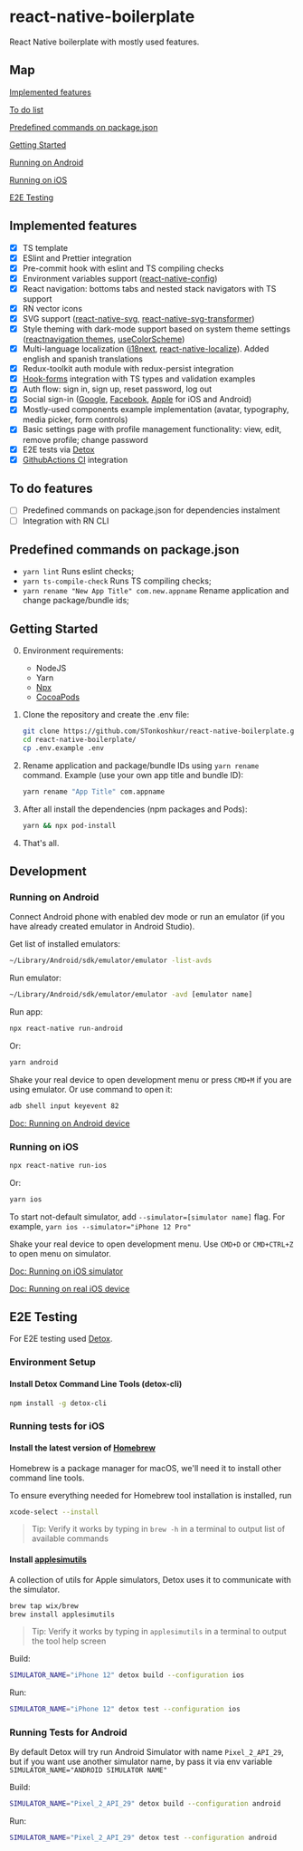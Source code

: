 # react-native-boilerplate

React Native boilerplate with mostly used features.

## Map

[Implemented features](#implemented-features)

[To do list](#to-do-features)

[Predefined commands on package.json](#predefined-commands-on-packagejson)

[Getting Started](#getting-started)

[Running on Android](#running-on-android)

[Running on iOS](#running-on-ios)

[E2E Testing](#e2e-testing)

## Implemented features

- [x] TS template
- [x] ESlint and Prettier integration
- [x] Pre-commit hook with eslint and TS compiling checks
- [x] Environment variables support ([react-native-config](https://github.com/luggit/react-native-config))
- [x] React navigation: bottoms tabs and nested stack navigators with TS support
- [x] RN vector icons
- [x] SVG support ([react-native-svg](https://github.com/react-native-svg/react-native-svg), [react-native-svg-transformer](https://github.com/kristerkari/react-native-svg-transformer))
- [x] Style theming with dark-mode support based on system theme settings ([reactnavigation themes](https://reactnavigation.org/docs/themes), [useColorScheme](https://reactnative.dev/docs/usecolorscheme))
- [x] Multi-language localization ([i18next](https://www.i18next.com), [react-native-localize](https://github.com/zoontek/react-native-localize)). Added english and spanish translations
- [x] Redux-toolkit auth module with redux-persist integration
- [x] [Hook-forms](https://react-hook-form.com/) integration with TS types and validation examples
- [x] Auth flow: sign in, sign up, reset password, log out
- [x] Social sign-in ([Google](https://github.com/react-native-google-signin/google-signin), [Facebook](https://github.com/facebook/react-native-fbsdk), [Apple](https://github.com/invertase/react-native-apple-authentication) for iOS and Android)
- [x] Mostly-used components example implementation (avatar, typography, media picker, form controls)
- [x] Basic settings page with profile management functionality: view, edit, remove profile; change password
- [x] E2E tests via [Detox](https://github.com/wix/Detox)
- [x] [GithubActions CI](https://github.com/features/actions) integration

## To do features

- [ ] Predefined commands on package.json for dependencies instalment
- [ ] Integration with RN CLI

## Predefined commands on package.json

- `yarn lint` Runs eslint checks;
- `yarn ts-compile-check` Runs TS compiling checks;
- `yarn rename "New App Title" com.new.appname` Rename application and change package/bundle ids;

## Getting Started

0. Environment requirements:
    - NodeJS
    - Yarn
    - [Npx](https://nodejs.dev/learn/the-npx-nodejs-package-runner)
    - [CocoaPods](https://cocoapods.org/)

1. Clone the repository and create the .env file:

    ```bash
    git clone https://github.com/STonkoshkur/react-native-boilerplate.git
    cd react-native-boilerplate/
    cp .env.example .env
    ```

2. Rename application and package/bundle IDs using `yarn rename` command. Example (use your own app title and bundle ID):

    ```bash
    yarn rename "App Title" com.appname
    ```

3. After all install the dependencies (npm packages and Pods):

    ```bash
    yarn && npx pod-install
    ```
4. That's all.

## Development

### Running on Android

Connect Android phone with enabled dev mode or run an emulator (if you have already created emulator in Android Studio).

Get list of installed emulators:

```bash
~/Library/Android/sdk/emulator/emulator -list-avds
```

Run emulator:

```bash
~/Library/Android/sdk/emulator/emulator -avd [emulator name]
```

Run app:

```bash
npx react-native run-android
```

Or:

```bash
yarn android
```

Shake your real device to open development menu or press `CMD+M` if you are using emulator. Or use command to open it:

```bash
adb shell input keyevent 82
```

[Doc: Running on Android device](https://reactnative.dev/docs/running-on-device#1-enable-debugging-over-usb)

### Running on iOS

```bash
npx react-native run-ios
```

Or:

```bash
yarn ios
```

To start not-default simulator, add `--simulator=[simulator name]` flag. For example, `yarn ios --simulator="iPhone 12 Pro"`

Shake your real device to open development menu. Use `CMD+D` or `CMD+CTRL+Z` to open menu on simulator.

[Doc: Running on iOS simulator](https://reactnative.dev/docs/running-on-simulator-ios)

[Doc: Running on real iOS device](https://reactnative.dev/docs/running-on-device#1-plug-in-your-device-via-usb)

## E2E Testing

For E2E testing used [Detox](https://github.com/wix/Detox).

### Environment Setup

#### Install Detox Command Line Tools (detox-cli)

```sh
npm install -g detox-cli
```

### Running tests for iOS

#### Install the latest version of [Homebrew](http://brew.sh)

Homebrew is a package manager for macOS, we'll need it to install other command line tools.

To ensure everything needed for Homebrew tool installation is installed, run

```sh
xcode-select --install
```

> Tip: Verify it works by typing in `brew -h` in a terminal to output list of available commands

#### Install [applesimutils](https://github.com/wix/AppleSimulatorUtils)

A collection of utils for Apple simulators, Detox uses it to communicate with the simulator.

```sh
brew tap wix/brew
brew install applesimutils
```

> Tip: Verify it works by typing in `applesimutils` in a terminal to output the tool help screen

Build:

```bash
SIMULATOR_NAME="iPhone 12" detox build --configuration ios
```

Run:

```bash
SIMULATOR_NAME="iPhone 12" detox test --configuration ios
```

### Running Tests for Android

By default Detox will try run Android Simulator with name `Pixel_2_API_29`, but if you want use another simulator name, by pass it via env variable `SIMULATOR_NAME="ANDROID SIMULATOR NAME"`

Build:

```bash
SIMULATOR_NAME="Pixel_2_API_29" detox build --configuration android
```

Run:

```bash
SIMULATOR_NAME="Pixel_2_API_29" detox test --configuration android
```
